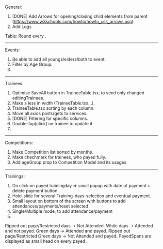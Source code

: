 General:

1. [DONE] Add Arrows for opening/closing child elements from parent (https://www.w3schools.com/howto/howto_css_arrows.asp).
2. Add Logs

Table:
Round every <tr>.

---

Events:

1. Be able to add all youngs/elders/both to event.
2. Filter by Age Group.
3.

---

Trainees:

1. Optimise SaveAll button in TraineeTable.tsx, to send only changed editingTrainees.
2. Make <td>s less in width (TraineeTable.tsx...).
3. TraineeTable.tsx sorting by each column.
4. Move all axios posts/gets to services.
5. [DONE] Filtering for specific columns.
6. Double-tap(click) on trainee to update it.
7.

---

Competitions:

1. Make Competition list sorted by months.
2. Make chechmark for trainees, who payed fully.
3. Add ageGroup prop to Competition Model and its usages.

---

Trainings:

1. On click on payed trainingday => small popup with date of payment + delete payment button.
2. Hold-slide for several Training-days-selection and eventual payment.
3. Small layout on bottom of the screen with buttons to add attendances/payments/reset selected
4. Single/Multiple mode, to add attendance/payment
5.

Ripped out page/Restricted days -> Not Attended.
White days -> Attended and not payed.
Green days -> Attended and payed.
Ripped out page/Restricted Green days -> Not Attended and payed.
PayedSpans are displayed as small head on every payed <tr>.
